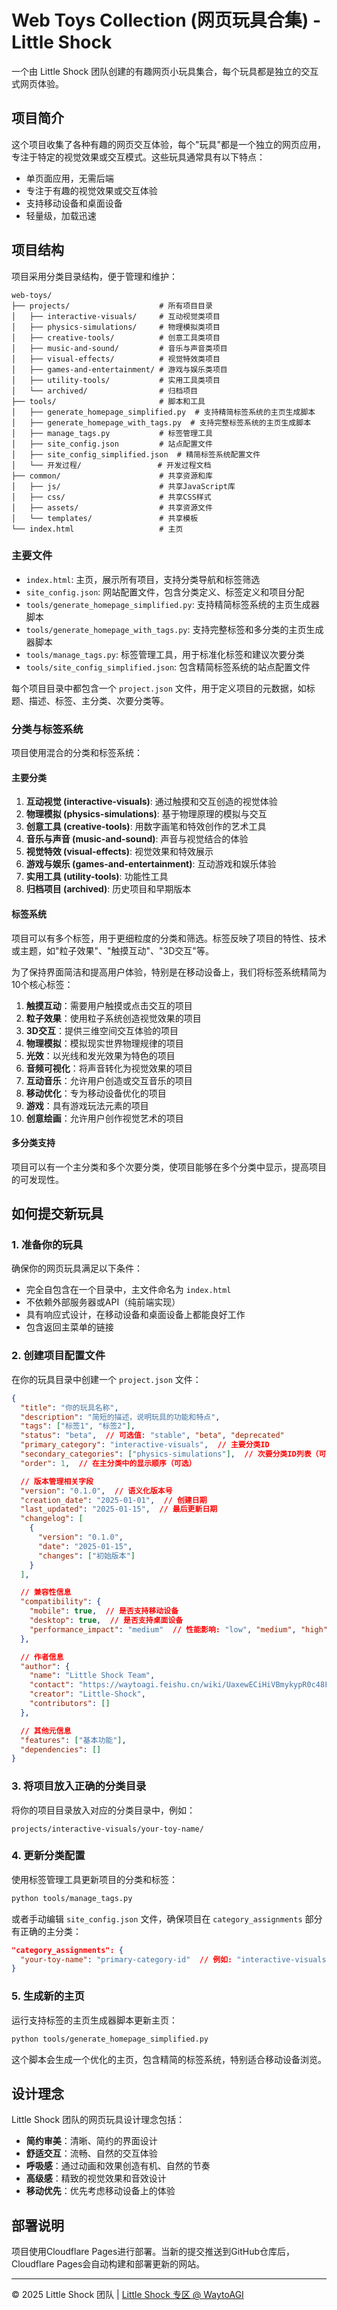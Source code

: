 # Web Toys Collection (网页玩具合集) - Little Shock

一个由 Little Shock 团队创建的有趣网页小玩具集合，每个玩具都是独立的交互式网页体验。

## 项目简介

这个项目收集了各种有趣的网页交互体验，每个"玩具"都是一个独立的网页应用，专注于特定的视觉效果或交互模式。这些玩具通常具有以下特点：

- 单页面应用，无需后端
- 专注于有趣的视觉效果或交互体验
- 支持移动设备和桌面设备
- 轻量级，加载迅速

## 项目结构

项目采用分类目录结构，便于管理和维护：

```
web-toys/
├── projects/                    # 所有项目目录
│   ├── interactive-visuals/     # 互动视觉类项目
│   ├── physics-simulations/     # 物理模拟类项目
│   ├── creative-tools/          # 创意工具类项目
│   ├── music-and-sound/         # 音乐与声音类项目
│   ├── visual-effects/          # 视觉特效类项目
│   ├── games-and-entertainment/ # 游戏与娱乐类项目
│   ├── utility-tools/           # 实用工具类项目
│   └── archived/                # 归档项目
├── tools/                       # 脚本和工具
│   ├── generate_homepage_simplified.py  # 支持精简标签系统的主页生成脚本
│   ├── generate_homepage_with_tags.py  # 支持完整标签系统的主页生成脚本
│   ├── manage_tags.py           # 标签管理工具
│   ├── site_config.json         # 站点配置文件
│   ├── site_config_simplified.json  # 精简标签系统配置文件
│   └── 开发过程/                 # 开发过程文档
├── common/                      # 共享资源和库
│   ├── js/                      # 共享JavaScript库
│   ├── css/                     # 共享CSS样式
│   ├── assets/                  # 共享资源文件
│   └── templates/               # 共享模板
└── index.html                   # 主页
```

### 主要文件

- `index.html`: 主页，展示所有项目，支持分类导航和标签筛选
- `site_config.json`: 网站配置文件，包含分类定义、标签定义和项目分配
- `tools/generate_homepage_simplified.py`: 支持精简标签系统的主页生成器脚本
- `tools/generate_homepage_with_tags.py`: 支持完整标签和多分类的主页生成器脚本
- `tools/manage_tags.py`: 标签管理工具，用于标准化标签和建议次要分类
- `tools/site_config_simplified.json`: 包含精简标签系统的站点配置文件

每个项目目录中都包含一个 `project.json` 文件，用于定义项目的元数据，如标题、描述、标签、主分类、次要分类等。

### 分类与标签系统

项目使用混合的分类和标签系统：

#### 主要分类

1. **互动视觉 (interactive-visuals)**: 通过触摸和交互创造的视觉体验
2. **物理模拟 (physics-simulations)**: 基于物理原理的模拟与交互
3. **创意工具 (creative-tools)**: 用数字画笔和特效创作的艺术工具
4. **音乐与声音 (music-and-sound)**: 声音与视觉结合的体验
5. **视觉特效 (visual-effects)**: 视觉效果和特效展示
6. **游戏与娱乐 (games-and-entertainment)**: 互动游戏和娱乐体验
7. **实用工具 (utility-tools)**: 功能性工具
8. **归档项目 (archived)**: 历史项目和早期版本

#### 标签系统

项目可以有多个标签，用于更细粒度的分类和筛选。标签反映了项目的特性、技术或主题，如"粒子效果"、"触摸互动"、"3D交互"等。

为了保持界面简洁和提高用户体验，特别是在移动设备上，我们将标签系统精简为10个核心标签：

1. **触摸互动**：需要用户触摸或点击交互的项目
2. **粒子效果**：使用粒子系统创造视觉效果的项目
3. **3D交互**：提供三维空间交互体验的项目
4. **物理模拟**：模拟现实世界物理规律的项目
5. **光效**：以光线和发光效果为特色的项目
6. **音频可视化**：将声音转化为视觉效果的项目
7. **互动音乐**：允许用户创造或交互音乐的项目
8. **移动优化**：专为移动设备优化的项目
9. **游戏**：具有游戏玩法元素的项目
10. **创意绘画**：允许用户创作视觉艺术的项目

#### 多分类支持

项目可以有一个主分类和多个次要分类，使项目能够在多个分类中显示，提高项目的可发现性。

## 如何提交新玩具

### 1. 准备你的玩具

确保你的网页玩具满足以下条件：

- 完全自包含在一个目录中，主文件命名为 `index.html`
- 不依赖外部服务器或API（纯前端实现）
- 具有响应式设计，在移动设备和桌面设备上都能良好工作
- 包含返回主菜单的链接

### 2. 创建项目配置文件

在你的玩具目录中创建一个 `project.json` 文件：

```json
{
  "title": "你的玩具名称",
  "description": "简短的描述，说明玩具的功能和特点",
  "tags": ["标签1", "标签2"],
  "status": "beta",  // 可选值: "stable", "beta", "deprecated"
  "primary_category": "interactive-visuals",  // 主要分类ID
  "secondary_categories": ["physics-simulations"],  // 次要分类ID列表（可选）
  "order": 1,  // 在主分类中的显示顺序（可选）

  // 版本管理相关字段
  "version": "0.1.0",  // 语义化版本号
  "creation_date": "2025-01-01",  // 创建日期
  "last_updated": "2025-01-15",  // 最后更新日期
  "changelog": [
    {
      "version": "0.1.0",
      "date": "2025-01-15",
      "changes": ["初始版本"]
    }
  ],

  // 兼容性信息
  "compatibility": {
    "mobile": true,  // 是否支持移动设备
    "desktop": true,  // 是否支持桌面设备
    "performance_impact": "medium"  // 性能影响: "low", "medium", "high"
  },

  // 作者信息
  "author": {
    "name": "Little Shock Team",
    "contact": "https://waytoagi.feishu.cn/wiki/UaxewECiHiVBmykypR0c48FhnFd",
    "creator": "Little-Shock",
    "contributors": []
  },

  // 其他元信息
  "features": ["基本功能"],
  "dependencies": []
}
```

### 3. 将项目放入正确的分类目录

将你的项目目录放入对应的分类目录中，例如：

```
projects/interactive-visuals/your-toy-name/
```

### 4. 更新分类配置

使用标签管理工具更新项目的分类和标签：

```bash
python tools/manage_tags.py
```

或者手动编辑 `site_config.json` 文件，确保项目在 `category_assignments` 部分有正确的主分类：

```json
"category_assignments": {
  "your-toy-name": "primary-category-id"  // 例如: "interactive-visuals", "creative-tools" 等
}
```

### 5. 生成新的主页

运行支持标签的主页生成器脚本更新主页：

```bash
python tools/generate_homepage_simplified.py
```

这个脚本会生成一个优化的主页，包含精简的标签系统，特别适合移动设备浏览。

## 设计理念

Little Shock 团队的网页玩具设计理念包括：

- **简约审美**：清晰、简约的界面设计
- **舒适交互**：流畅、自然的交互体验
- **呼吸感**：通过动画和效果创造有机、自然的节奏
- **高级感**：精致的视觉效果和音效设计
- **移动优先**：优先考虑移动设备上的体验

## 部署说明

项目使用Cloudflare Pages进行部署。当新的提交推送到GitHub仓库后，Cloudflare Pages会自动构建和部署更新的网站。

---

© 2025 Little Shock 团队 | [Little Shock 专区 @ WaytoAGI](https://waytoagi.feishu.cn/wiki/UaxewECiHiVBmykypR0c48FhnFd)